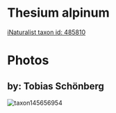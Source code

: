 
Thesium alpinum
===============
  
[iNaturalist taxon id: 485810](https://www.inaturalist.org/taxa/485810)
# Photos

## by: Tobias Schönberg
  
![taxon145656954](https://inaturalist-open-data.s3.amazonaws.com/photos/156054045/medium.jpeg)